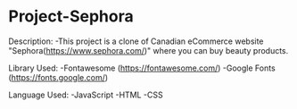 # Project-Sephora
  Description:
  -This project is a clone of Canadian eCommerce website "Sephora(https://www.sephora.com/)" where you can buy beauty products.

Library Used:
-Fontawesome (https://fontawesome.com/)
-Google Fonts (https://fonts.google.com/)

Language Used:
-JavaScript
-HTML
-CSS
